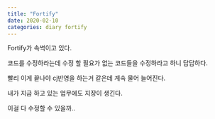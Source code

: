 ```yaml
---
title: "Fortify"
date: 2020-02-10
categories: diary fortify
---
```

Fortify가 속썩이고 있다.

코드를 수정하라는데 수정 할 필요가 없는 코드들을 수정하라고 하니 답답하다.

빨리 이게 끝나야 cj반영을 하는거 같은데 계속 물어 늘어진다.

내가 지금 하고 있는 업무에도 지장이 생긴다.

이걸 다 수정할 수 있을까..
